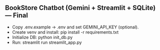 BookStore Chatbot (Gemini + Streamlit + SQLite) — Final
-----------------------------------------------------
- Copy .env.example -> .env and set GEMINI_API_KEY (optional).
- Create venv and install: pip install -r requirements.txt
- Initialize DB: python init_db.py
- Run: streamlit run streamlit_app.py
